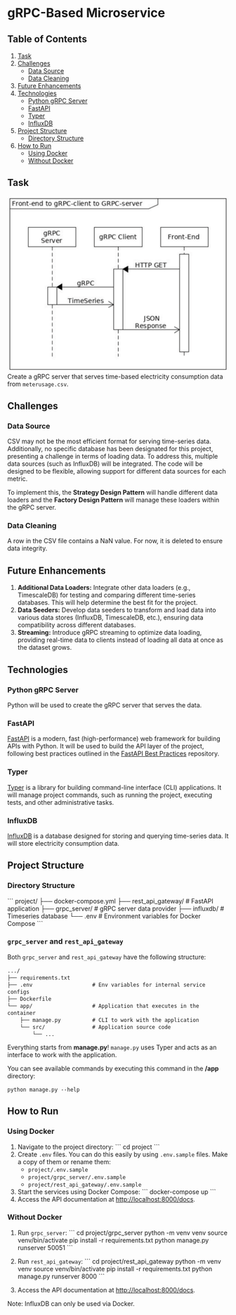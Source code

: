 
# gRPC-Based Microservice

## Table of Contents
1. [Task](#task)
2. [Challenges](#challenges)
   - [Data Source](#data-source)
   - [Data Cleaning](#data-cleaning)
3. [Future Enhancements](#future-enhancements)
4. [Technologies](#technologies)
   - [Python gRPC Server](#python-grpc-server)
   - [FastAPI](#fastapi)
   - [Typer](#typer)
   - [InfluxDB](#influxdb)
5. [Project Structure](#project-structure)
   - [Directory Structure](#directory-structure)
6. [How to Run](#how-to-run)
   - [Using Docker](#using-docker)
   - [Without Docker](#without-docker)

## Task
![Task Overview](./README-assets/task-graph.png)  
Create a gRPC server that serves time-based electricity consumption data from `meterusage.csv`.

## Challenges

### Data Source
CSV may not be the most efficient format for serving time-series data. Additionally, no specific database has been designated for this project, presenting a challenge in terms of loading data. To address this, multiple data sources (such as InfluxDB) will be integrated. The code will be designed to be flexible, allowing support for different data sources for each metric.

To implement this, the **Strategy Design Pattern** will handle different data loaders and the **Factory Design Pattern** will manage these loaders within the gRPC server.

### Data Cleaning
A row in the CSV file contains a NaN value. For now, it is deleted to ensure data integrity.

## Future Enhancements
1. **Additional Data Loaders:** Integrate other data loaders (e.g., TimescaleDB) for testing and comparing different time-series databases. This will help determine the best fit for the project.
2. **Data Seeders:** Develop data seeders to transform and load data into various data stores (InfluxDB, TimescaleDB, etc.), ensuring data compatibility across different databases.
3. **Streaming:** Introduce gRPC streaming to optimize data loading, providing real-time data to clients instead of loading all data at once as the dataset grows.

## Technologies

### Python gRPC Server
Python will be used to create the gRPC server that serves the data.

### FastAPI
[FastAPI](https://fastapi.tiangolo.com/) is a modern, fast (high-performance) web framework for building APIs with Python. It will be used to build the API layer of the project, following best practices outlined in the [FastAPI Best Practices](https://github.com/zhanymkanov/fastapi-best-practices) repository.

### Typer
[Typer](https://typer.tiangolo.com/) is a library for building command-line interface (CLI) applications. It will manage project commands, such as running the project, executing tests, and other administrative tasks.

### InfluxDB
[InfluxDB](https://www.influxdata.com/) is a database designed for storing and querying time-series data. It will store electricity consumption data.

## Project Structure

### Directory Structure
\`\`\`
project/
├── docker-compose.yml
├── rest_api_gateway/      # FastAPI application
├── grpc_server/           # gRPC server data provider
├── influxdb/              # Timeseries database
└── .env                   # Environment variables for Docker Compose
\`\`\`

### `grpc_server` and `rest_api_gateway`
Both `grpc_server` and `rest_api_gateway` have the following structure:
```
.../
├── requirements.txt
├── .env                   # Env variables for internal service configs
├── Dockerfile
└── app/                   # Application that executes in the container
    ├── manage.py          # CLI to work with the application
    └── src/               # Application source code
        └── ...
```

Everything starts from **manage.py**! `manage.py` uses Typer and acts as an interface to work with the application.

You can see available commands by executing this command in the **/app** directory:
```
python manage.py --help
```

## How to Run

### Using Docker

1. Navigate to the project directory:
   \`\`\`
   cd project
   \`\`\`
2. Create `.env` files. You can do this easily by using `.env.sample` files. Make a copy of them or rename them:
   - `project/.env.sample`
   - `project/grpc_server/.env.sample`
   - `project/rest_api_gateway/.env.sample`
3. Start the services using Docker Compose:
   \`\`\`
   docker-compose up
   \`\`\`
4. Access the API documentation at [http://localhost:8000/docs](http://localhost:8000/docs).

### Without Docker

1. Run `grpc_server`:
   \`\`\`
   cd project/grpc_server
   python -m venv venv
   source venv/bin/activate
   pip install -r requirements.txt
   python manage.py runserver 50051
   \`\`\`

2. Run `rest_api_gateway`:
   \`\`\`
   cd project/rest_api_gateway
   python -m venv venv
   source venv/bin/activate
   pip install -r requirements.txt
   python manage.py runserver 8000
   \`\`\`

3. Access the API documentation at [http://localhost:8000/docs](http://localhost:8000/docs).

Note: InfluxDB can only be used via Docker.

